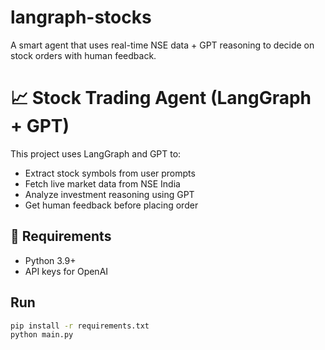 # langraph-stocks
A smart agent that uses real-time NSE data + GPT reasoning to decide on stock orders with human feedback.


# 📈 Stock Trading Agent (LangGraph + GPT)

This project uses LangGraph and GPT to:
- Extract stock symbols from user prompts
- Fetch live market data from NSE India
- Analyze investment reasoning using GPT
- Get human feedback before placing order

## 🔧 Requirements

- Python 3.9+
- API keys for OpenAI


## Run
```bash
pip install -r requirements.txt
python main.py
